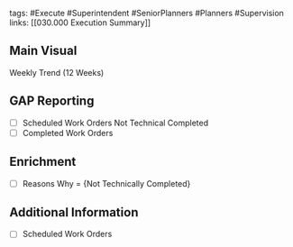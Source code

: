 tags:
	#Execute
	#Superintendent
	#SeniorPlanners
	#Planners
	#Supervision	
	links:
		[[030.000 Execution Summary]]

## Main Visual

Weekly Trend (12 Weeks)

## GAP Reporting

- [ ] Scheduled Work Orders Not Technical Completed
- [ ] Completed Work Orders

## Enrichment
 - [ ] Reasons Why = {Not Technically Completed}
 
## Additional Information

- [ ] Scheduled Work Orders
